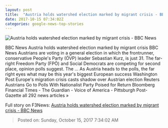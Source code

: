 ```yaml
---
layout: post
title:  "Austria holds watershed election marked by migrant crisis - BBC News"
date: 2017-10-15 07:34:02Z
categories: google-news-top-stories
---
```


![Austria holds watershed election marked by migrant crisis - BBC News](https://ichef-1.bbci.co.uk/news/1024/cpsprodpb/16D3E/production/_98320539_kurz2.jpg)

BBC News Austria holds watershed election marked by migrant crisis BBC News Austrians are voting in a general election in which the frontrunner, conservative People's Party (ÖVP) leader Sebastian Kurz, is just 31. The far-right Freedom Party (FPÖ) and Social Democrats are competing for second place, opinion polls suggest. The ... As Austria heads to the polls, the far right eyes what may be this year's biggest European success Washington Post Europe's migration crisis casts shadow over Austrian election Reuters Austrians Go to Polls With Nationalist Party Poised for Return Bloomberg Financial Times - The Guardian - Voice of America - Pittsburgh Post-Gazette all 292 news articles »


Full story on F3News: [Austria holds watershed election marked by migrant crisis - BBC News](http://www.f3nws.com/n/qN2Ar)

> Posted on: Sunday, October 15, 2017 7:34:02 AM
